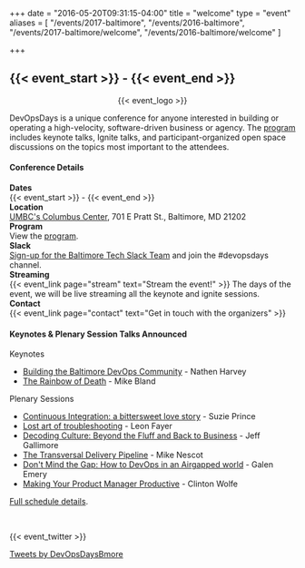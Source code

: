 +++
date = "2016-05-20T09:31:15-04:00"
title = "welcome"
type = "event"
aliases = [
  "/events/2017-baltimore",
  "/events/2016-baltimore",
  "/events/2017-baltimore/welcome",
  "/events/2016-baltimore/welcome"
]

+++

<h2>{{< event_start >}} - {{< event_end >}}</h2>

<div style="text-align:center;">
  {{< event_logo >}}
</div>

<div class = "row">
  <div class = "col-md-10">
    <p>
      DevOpsDays is a unique conference for anyone interested in building or
      operating a high-velocity, software-driven business or agency.  The
      <a href="http://devopsdaysbaltimore2017.busyconf.com/schedule">program</a>
      includes keynote talks, Ignite talks, and participant-organized open space
      discussions on the topics most important to the attendees.
    </p>
  </div>
</div>

<div class = "row">
  <div class = "col-md-10">
    <h4>Conference Details</h4>
  </div>
</div>

<div class = "row">
  <div class = "col-md-2">
    <strong>Dates</strong>
  </div>
  <div class = "col-md-8">
    {{< event_start >}} - {{< event_end >}}
  </div>
</div>

<div class = "row">
  <div class = "col-md-2">
    <strong>Location</strong>
  </div>
  <div class = "col-md-8">
    <a href="../location">UMBC's Columbus Center</a>, 701 E Pratt St.,
    Baltimore, MD  21202
  </div>
</div>

<div class = "row">
  <div class = "col-md-2">
    <strong>Program</strong>
  </div>
  <div class = "col-md-8">
    View the
    <a href="http://devopsdaysbaltimore2017.busyconf.com/schedule">program</a>.
  </div>
</div>

<div class = "row">
  <div class = "col-md-2">
    <strong>Slack</strong>
  </div>
  <div class = "col-md-8">
    <a href="http://slack.baltimoretech.org/">Sign-up for the Baltimore Tech
    Slack Team</a> and join the #devopsdays channel.
  </div>
</div>

<div class = "row">
  <div class = "col-md-2">
    <strong>Streaming</strong>
  </div>
  <div class = "col-md-8">
    {{< event_link page="stream" text="Stream the event!" >}} The days of the
    event, we will be live streaming all the keynote and ignite sessions.
  </div>
</div>

<div class = "row">
  <div class = "col-md-2">
    <strong>Contact</strong>
  </div>  <div class = "col-md-8">
    {{< event_link page="contact" text="Get in touch with the organizers" >}}
  </div>
</div>

<div class = "row">
  <div class = "col-md-10">
    <h4>Keynotes &amp; Plenary Session Talks Announced</h4>
    <p>Keynotes</p>
    <ul>
      <li>
        <a href="http://devopsdaysbaltimore2017.busyconf.com/schedule#activity_581b512bfa6077d5c4000073">Building
        the Baltimore DevOps Community</a> - Nathen Harvey
      </li>
      <li>
        <a href="http://devopsdaysbaltimore2017.busyconf.com/schedule#activity_582f3514384144ce6900008c">The
        Rainbow of Death</a> - Mike Bland
      </li>
    </ul>
    <p>Plenary Sessions</p>
    <ul>
      <li>
        <a href="http://devopsdaysbaltimore2017.busyconf.com/schedule#activity_5813a612c9853bf76e000034">Continuous Integration: a bittersweet love story</a> - Suzie Prince
      </li>
      <li>
        <a href="http://devopsdaysbaltimore2017.busyconf.com/schedule#activity_584718b7d39ecb7cc7000082">Lost art of troubleshooting</a> - Leon Fayer
      </li>
      <li>
        <a href="http://devopsdaysbaltimore2017.busyconf.com/schedule#activity_584ae19dd33c2785b800003e">Decoding Culture: Beyond the Fluff and Back to Business</a> - Jeff Gallimore
      </li>
      <li>
        <a href="http://devopsdaysbaltimore2017.busyconf.com/schedule#activity_5789ad1e476907523a000039">The Transversal Delivery Pipeline</a> - Mike Nescot
      </li>
      <li>
        <a href="http://devopsdaysbaltimore2017.busyconf.com/schedule#activity_578025242dcf0305bd000177">Don't Mind the Gap: How to DevOps in an Airgapped world</a> - Galen Emery
      </li>
      <li>
        <a href="http://devopsdaysbaltimore2017.busyconf.com/schedule#activity_584b2fb3b5c1a1cd5b00007d">Making Your Product Manager Productive</a> - Clinton Wolfe
      </li>
    </ul>
    <p>
      <a href="http://devopsdaysbaltimore2017.busyconf.com/schedule">Full schedule details</a>.
    </p>
  </div>
</div>

<div class = "row">
  &nbsp;
</div>

<div class = "row">
  <p>
    {{< event_twitter >}}
  </p>
</div>

<div>
<a class="twitter-timeline" data-width="800" data-height="600" data-theme="light" href="https://twitter.com/devopsdaysbmore">Tweets by DevOpsDaysBmore</a> <script async src="//platform.twitter.com/widgets.js" charset="utf-8"></script>
</div>
